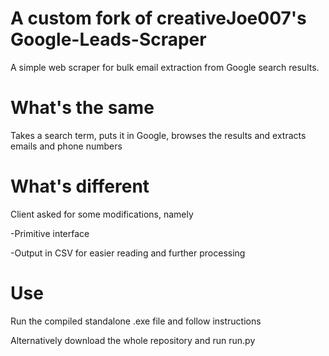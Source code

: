 
# A custom fork of creativeJoe007's Google-Leads-Scraper
A simple web scraper for bulk email extraction from Google search results.

# What's the same
Takes a search term, puts it in Google, browses the results and extracts emails and phone numbers
 
# What's different
Client asked for some modifications, namely

-Primitive interface

-Output in CSV for easier reading and further processing

# Use
Run the compiled standalone .exe file and follow instructions

Alternatively download the whole repository and run run.py
